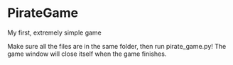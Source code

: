 # PirateGame
My first, extremely simple game

Make sure all the files are in the same folder, then run pirate_game.py! 
The game window will close itself when the game finishes.
